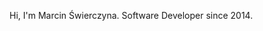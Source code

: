 Hi, I'm Marcin Świerczyna. Software Developer since 2014.

<!---
mswierczyna/mswierczyna is a ✨ special ✨ repository because its `README.md` (this file) appears on your GitHub profile.
You can click the Preview link to take a look at your changes.
--->
